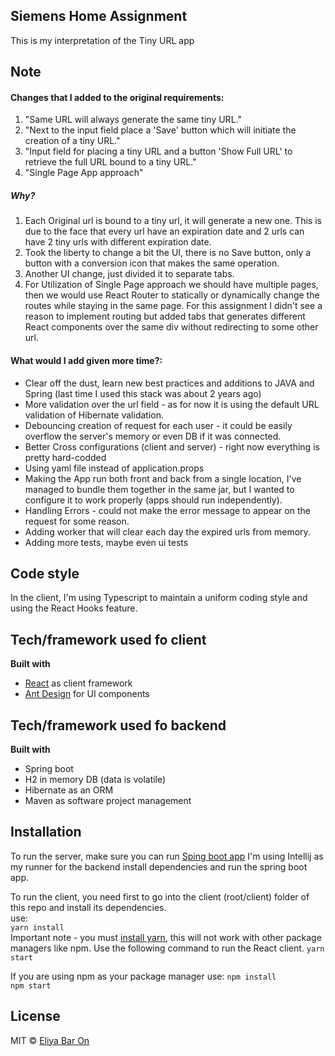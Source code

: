## Siemens Home Assignment
This is my interpretation of the Tiny URL app

## Note
#### Changes that I added to the original requirements: <br>
1. "Same URL will always generate the same tiny URL."
2. "Next to the input field place a 'Save' button which will initiate the creation of a tiny URL."
3. "Input field for placing a tiny URL and a button 'Show Full URL' to retrieve the full URL bound to a tiny URL."
4. "Single Page App approach"
##### Why?
1. Each Original url is bound to a tiny url, it will generate a new one. This is due to the face that every url have an expiration date and 2 urls can have 2 tiny urls with different expiration date.
2. Took the liberty to change a bit the UI, there is no Save button, only a button with a conversion icon that makes the same operation.
3. Another UI change, just divided it to separate tabs.
4. For Utilization of Single Page approach we should have multiple pages, then we would use React Router to statically or dynamically change the routes while staying in the same page. For this assignment I didn't see a reason to implement routing but added tabs that generates different React components over the same div without redirecting to some other url. 

#### What would I add given more time?:
- Clear off the dust, learn new best practices and additions to JAVA and Spring (last time I used this stack was about 2 years ago)
- More validation over the url field - as for now it is using the default URL validation of Hibernate validation.
- Debouncing creation of request for each user - it could be easily overflow the server's memory or even DB if it was connected.
- Better Cross configurations (client and server) - right now everything is pretty hard-codded 
- Using yaml file instead of application.props
- Making the App run both front and back from a single location, I've managed to bundle them together in the same jar, but I wanted to configure it to work properly (apps should run independently).
- Handling Errors - could not make the error message to appear on the request for some reason.
- Adding worker that will clear each day the expired urls from memory.
- Adding more tests, maybe even ui tests

## Code style
In the client, I'm using Typescript to maintain a uniform coding style and using the React Hooks feature.

## Tech/framework used fo client
<b>Built with</b>
- [React](https://reactjs.org/) as client framework
- [Ant Design](https://ant.design/) for UI components  

## Tech/framework used fo backend
<b>Built with</b>
- Spring boot
- H2 in memory DB (data is volatile)
- Hibernate as an ORM
- Maven as software project management

## Installation
 
To run the server, make sure you can run [Sping boot app](https://docs.spring.io/spring-boot/docs/current/reference/html/getting-started.html#getting-started-installing-spring-boot)
I'm using Intellij as my runner for the backend
install dependencies and run the spring boot app.


To run the client, you need first to go into the client (root/client) folder of this repo and install its dependencies.  
use:  
``yarn install``  
Important note - you must [install yarn](https://classic.yarnpkg.com/en/docs/install), this will not work with other package managers like npm.
Use the following command to run the React client.
``yarn start``

If you are using npm as your package manager use:
``npm install``  
``npm start``


## License
MIT © [Eliya Bar On]()
